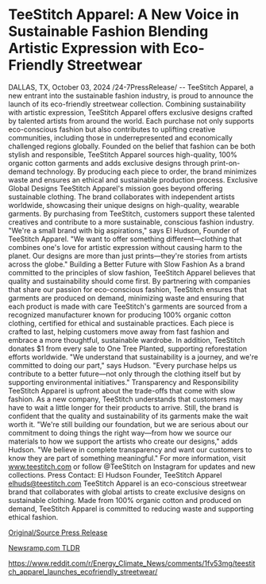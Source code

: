 # TeeStitch Apparel: A New Voice in Sustainable Fashion Blending Artistic Expression with Eco-Friendly Streetwear

DALLAS, TX, October 03, 2024 /24-7PressRelease/ -- TeeStitch Apparel, a new entrant into the sustainable fashion industry, is proud to announce the launch of its eco-friendly streetwear collection. Combining sustainability with artistic expression, TeeStitch Apparel offers exclusive designs crafted by talented artists from around the world. Each purchase not only supports eco-conscious fashion but also contributes to uplifting creative communities, including those in underrepresented and economically challenged regions globally.  Founded on the belief that fashion can be both stylish and responsible, TeeStitch Apparel sources high-quality, 100% organic cotton garments and adds exclusive designs through print-on-demand technology. By producing each piece to order, the brand minimizes waste and ensures an ethical and sustainable production process.  Exclusive Global Designs TeeStitch Apparel's mission goes beyond offering sustainable clothing. The brand collaborates with independent artists worldwide, showcasing their unique designs on high-quality, wearable garments. By purchasing from TeeStitch, customers support these talented creatives and contribute to a more sustainable, conscious fashion industry.  "We're a small brand with big aspirations," says El Hudson, Founder of TeeStitch Apparel. "We want to offer something different—clothing that combines one's love for artistic expression without causing harm to the planet. Our designs are more than just prints—they're stories from artists across the globe."  Building a Better Future with Slow Fashion As a brand committed to the principles of slow fashion, TeeStitch Apparel believes that quality and sustainability should come first. By partnering with companies that share our passion for eco-conscious fashion, TeeStitch ensures that garments are produced on demand, minimizing waste and ensuring that each product is made with care  TeeStitch's garments are sourced from a recognized manufacturer known for producing 100% organic cotton clothing, certified for ethical and sustainable practices. Each piece is crafted to last, helping customers move away from fast fashion and embrace a more thoughtful, sustainable wardrobe.  In addition, TeeStitch donates $1 from every sale to One Tree Planted, supporting reforestation efforts worldwide. "We understand that sustainability is a journey, and we're committed to doing our part," says Hudson. "Every purchase helps us contribute to a better future—not only through the clothing itself but by supporting environmental initiatives."  Transparency and Responsibility TeeStitch Apparel is upfront about the trade-offs that come with slow fashion. As a new company, TeeStitch understands that customers may have to wait a little longer for their products to arrive. Still, the brand is confident that the quality and sustainability of its garments make the wait worth it.  "We're still building our foundation, but we are serious about our commitment to doing things the right way—from how we source our materials to how we support the artists who create our designs," adds Hudson. "We believe in complete transparency and want our customers to know they are part of something meaningful."  For more information, visit www.teestitch.com or follow @TeeStitch on Instagram for updates and new collections.  Press Contact: El Hudson Founder, TeeStitch Apparel elhuds@teestitch.com  TeeStitch Apparel is an eco-conscious streetwear brand that collaborates with global artists to create exclusive designs on sustainable clothing. Made from 100% organic cotton and produced on demand, TeeStitch Apparel is committed to reducing waste and supporting ethical fashion. 

[Original/Source Press Release](https://www.24-7pressrelease.com/press-release/514921/teestitch-apparel-a-new-voice-in-sustainable-fashion-blending-artistic-expression-with-eco-friendly-streetwear)
                    

[Newsramp.com TLDR](None) 

https://www.reddit.com/r/Energy_Climate_News/comments/1fv53mg/teestitch_apparel_launches_ecofriendly_streetwear/